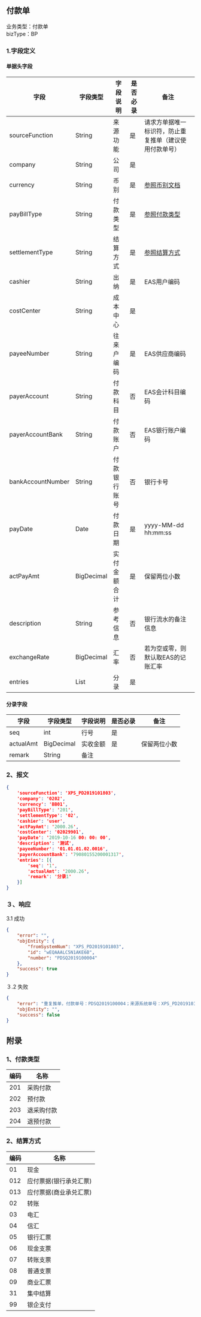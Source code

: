 ## 付款单

业务类型：付款单<br>
bizType：BP<br>

### 1.字段定义
#### 单据头字段

| 字段 | 字段类型 | 字段说明 | 是否必录 | 备注 |
| ------ | ------ | ------ | ------ | ------ |
| sourceFunction | String | 来源功能 | 是 | 请求方单据唯一标识符，防止重复推单（建议使用付款单号） |
| company | String | 公司 | 是 |  |
| currency | String | 币别 | 是 | [参照币别文档](https://github.com/cthd2000/eas_proxy/blob/master/model/基础资料/币别.md) |
| payBillType | String | 付款类型 | 是 | [参照付款类型](#payBillType) |
| settlementType | String | 结算方式 | 是 | [参照结算方式](#settlementType) |
| cashier | String | 出纳 | 是 | EAS用户编码 |
| costCenter | String | 成本中心 | 是 |  |
| payeeNumber | String | 往来户编码 | 是 | EAS供应商编码 |
| payerAccount | String | 付款科目 | 否 | EAS会计科目编码 |
| payerAccountBank | String | 付款账户 | 否 | EAS银行账户编码 |
| bankAccountNumber | String | 付款银行账号 | 否 | 银行卡号 |
| payDate | Date | 付款日期 | 是 | yyyy-MM-dd hh:mm:ss |
| actPayAmt | BigDecimal | 实付金额合计 | 是 | 保留两位小数 |
| description | String | 参考信息 | 否 | 银行流水的备注信息 |
| exchangeRate | BigDecimal | 汇率 | 否 | 若为空或零，则默认取EAS的记账汇率 |
| entries | List | 分录 | 是 |  |


#### 分录字段

| 字段 | 字段类型 | 字段说明 | 是否必录 | 备注 |
| ------ | ------ | ------ | ------ | ------ |
| seq | int | 行号 | 是 ||
| actualAmt | BigDecimal | 实收金额 | 是 |保留两位小数|
| remark | String | 备注 |  ||

### 2、报文
```json
{
	'sourceFunction': 'XPS_PD2019101803',
	'company': '0202',
	'currency': 'BB01',
	'payBillType': '201',
	'settlementType': '02',
	'cashier': 'user',
	'actPayAmt': '2000.26',
	'costCenter': '02029901',
	'payDate': '2019-10-16 00: 00: 00',
	'description': '测试',
	'payeeNumber': '01.01.01.02.0016',
	'payerAccountBank': '79080155200001317',
	'entries': [{
		'seq': '1',
		'actualAmt': '2000.26',
		'remark': '分录1'
	}]
}
```

### ３、响应
3.1 成功
```json
{
	"error": "",
	"objEntity": {
		"fromSystemNum": "XPS_PD2019101803",
		"id": "wEQAAALC5N1AKE6B",
		"number": "PDSQ2019100004"
	},
	"success": true
}
```

３.2 失败
```json
{
	"error": "重复推单，付款单号：PDSQ2019100004；来源系统单号：XPS_PD2019101803",
	"objEntity": "",
	"success": false
}
```


## 附录

### <span id="payBillType">1、付款类型</span>

| 编码 | 名称 |
| ------ | ------ |
| 201 | 采购付款 |
| 202 | 预付款 |
| 203 | 退采购付款 |
| 204 | 退预付款 |

### <span id="settlementType">2、结算方式</span>

| 编码 | 名称 |
| ------ | ------ |
| 01 | 现金 |
| 012 | 应付票据(银行承兑汇票) |
| 013 | 应付票据(商业承兑汇票) |
| 02 | 转账 |
| 03 | 电汇 |
| 04 | 信汇 |
| 05 | 银行汇票 |
| 06 | 现金支票 |
| 07 | 转账支票 |
| 08 | 普通支票 |
| 09 | 商业汇票 |
| 31 | 集中结算 |
| 99 | 银企支付 |

